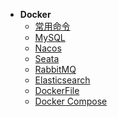 <!-- _sidebar.md -->

* **Docker**
  * [常用命令](/docker/commands)
  * [MySQL](/docker/mysql)
  * [Nacos](/docker/nacos)
  * [Seata](/docker/seata)
  * [RabbitMQ](/docker/rabbitmq)
  * [Elasticsearch](/docker/elasticsearch)
  * [DockerFile](/docker/docker_file)
  * [Docker Compose](/docker/compose)